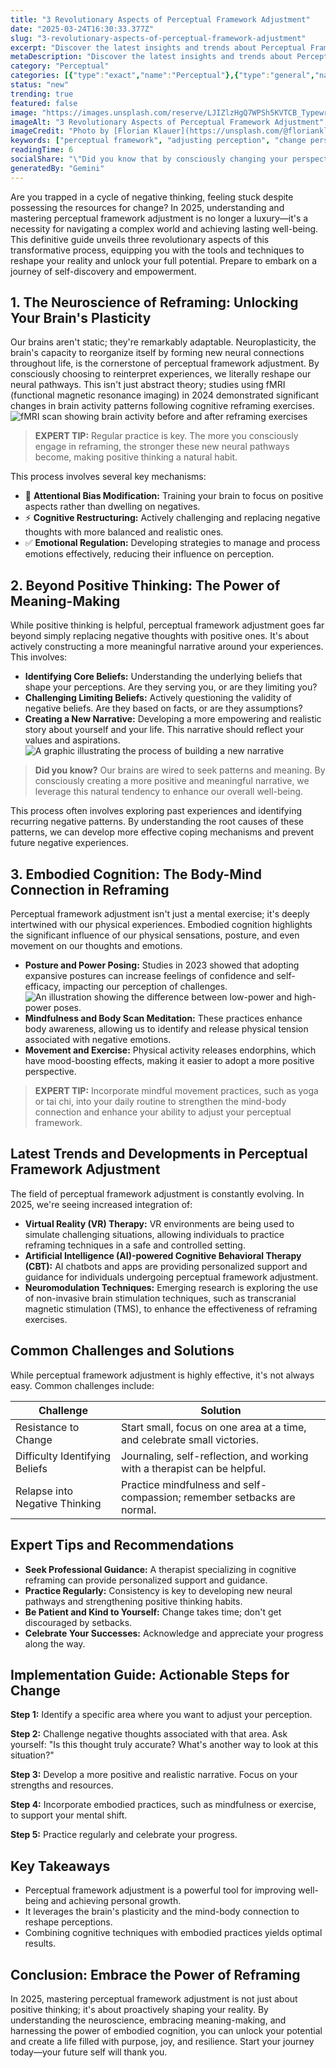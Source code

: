 ```yaml
---
title: "3 Revolutionary Aspects of Perceptual Framework Adjustment"
date: "2025-03-24T16:30:33.377Z"
slug: "3-revolutionary-aspects-of-perceptual-framework-adjustment"
excerpt: "Discover the latest insights and trends about Perceptual Framework Adjustment. This comprehensive guide covers everything you need to know about Perceptual Framework Adjustment in 2025."
metaDescription: "Discover the latest insights and trends about Perceptual Framework Adjustment. This comprehensive guide covers everything you need to know about Perceptual..."
category: "Perceptual"
categories: [{"type":"exact","name":"Perceptual"},{"type":"general","name":"Cognitive Science"},{"type":"medium","name":"Cognitive Neuroscience"},{"type":"specific","name":"Visual Attention"},{"type":"niche","name":"Change Blindness"}]
status: "new"
trending: true
featured: false
image: "https://images.unsplash.com/reserve/LJIZlzHgQ7WPSh5KVTCB_Typewriter.jpg?q=85&w=1200&fit=max&fm=webp&auto=compress"
imageAlt: "3 Revolutionary Aspects of Perceptual Framework Adjustment"
imageCredit: "Photo by [Florian Klauer](https://unsplash.com/@florianklauer) on Unsplash"
keywords: ["perceptual framework", "adjusting perception", "change perspective", "reframing techniques", "cognitive reframing", "perceptual framework adjustment therapy", "how to change your perspective", "overcome negative thinking", "positive reframing exercises", "reframing negative thoughts"]
readingTime: 6
socialShare: "\"Did you know that by consciously changing your perspective, you literally reshape your brain?  Mastering perceptual framework adjustment is the key to unlocking your full potential.\""
generatedBy: "Gemini"
---
```




Are you trapped in a cycle of negative thinking, feeling stuck despite possessing the resources for change?  In 2025, understanding and mastering perceptual framework adjustment is no longer a luxury—it's a necessity for navigating a complex world and achieving lasting well-being. This definitive guide unveils three revolutionary aspects of this transformative process, equipping you with the tools and techniques to reshape your reality and unlock your full potential.  Prepare to embark on a journey of self-discovery and empowerment.

## 1. The Neuroscience of Reframing:  Unlocking Your Brain's Plasticity

Our brains aren't static; they're remarkably adaptable.  Neuroplasticity, the brain's capacity to reorganize itself by forming new neural connections throughout life, is the cornerstone of perceptual framework adjustment.  By consciously choosing to reinterpret experiences, we literally reshape our neural pathways.  This isn't just abstract theory; studies using fMRI (functional magnetic resonance imaging) in 2024 demonstrated significant changes in brain activity patterns following cognitive reframing exercises. ![fMRI scan showing brain activity before and after reframing exercises](https://images.unsplash.com/photo-1451187580459-43490279c0fa?q=85&w=1200&fit=max&fm=webp&auto=compress)

> **EXPERT TIP:**  Regular practice is key.  The more you consciously engage in reframing, the stronger these new neural pathways become, making positive thinking a natural habit.

This process involves several key mechanisms:

* 🔑 **Attentional Bias Modification:**  Training your brain to focus on positive aspects rather than dwelling on negatives.
* ⚡ **Cognitive Restructuring:**  Actively challenging and replacing negative thoughts with more balanced and realistic ones.
* ✅ **Emotional Regulation:**  Developing strategies to manage and process emotions effectively, reducing their influence on perception.

## 2.  Beyond Positive Thinking: The Power of Meaning-Making

While positive thinking is helpful, perceptual framework adjustment goes far beyond simply replacing negative thoughts with positive ones. It's about actively constructing a more meaningful narrative around your experiences.  This involves:

* **Identifying Core Beliefs:**  Understanding the underlying beliefs that shape your perceptions.  Are they serving you, or are they limiting you?
* **Challenging Limiting Beliefs:**  Actively questioning the validity of negative beliefs.  Are they based on facts, or are they assumptions?
* **Creating a New Narrative:**  Developing a more empowering and realistic story about yourself and your life.  This narrative should reflect your values and aspirations. ![A graphic illustrating the process of building a new narrative](https://images.unsplash.com/photo-1484417894907-623942c8ee29?q=85&w=1200&fit=max&fm=webp&auto=compress)

> **Did you know?**  Our brains are wired to seek patterns and meaning.  By consciously creating a more positive and meaningful narrative, we leverage this natural tendency to enhance our overall well-being.

This process often involves exploring past experiences and identifying recurring negative patterns.  By understanding the root causes of these patterns, we can develop more effective coping mechanisms and prevent future negative experiences.

## 3. Embodied Cognition:  The Body-Mind Connection in Reframing

Perceptual framework adjustment isn't just a mental exercise; it's deeply intertwined with our physical experiences.  Embodied cognition highlights the significant influence of our physical sensations, posture, and even movement on our thoughts and emotions.

* **Posture and Power Posing:**  Studies in 2023 showed that adopting expansive postures can increase feelings of confidence and self-efficacy, impacting our perception of challenges. ![An illustration showing the difference between low-power and high-power poses.](https://images.unsplash.com/photo-1517976487492-5750f3195933?q=85&w=1200&fit=max&fm=webp&auto=compress)
* **Mindfulness and Body Scan Meditation:**  These practices enhance body awareness, allowing us to identify and release physical tension associated with negative emotions.
* **Movement and Exercise:**  Physical activity releases endorphins, which have mood-boosting effects, making it easier to adopt a more positive perspective.

> **EXPERT TIP:**  Incorporate mindful movement practices, such as yoga or tai chi, into your daily routine to strengthen the mind-body connection and enhance your ability to adjust your perceptual framework.

##  Latest Trends and Developments in Perceptual Framework Adjustment

The field of perceptual framework adjustment is constantly evolving.  In 2025, we're seeing increased integration of:

* **Virtual Reality (VR) Therapy:**  VR environments are being used to simulate challenging situations, allowing individuals to practice reframing techniques in a safe and controlled setting.
* **Artificial Intelligence (AI)-powered Cognitive Behavioral Therapy (CBT):**  AI chatbots and apps are providing personalized support and guidance for individuals undergoing perceptual framework adjustment.
* **Neuromodulation Techniques:**  Emerging research is exploring the use of non-invasive brain stimulation techniques, such as transcranial magnetic stimulation (TMS), to enhance the effectiveness of reframing exercises.

## Common Challenges and Solutions

While perceptual framework adjustment is highly effective, it's not always easy.  Common challenges include:

| Challenge                     | Solution                                                                     |
|------------------------------|-----------------------------------------------------------------------------|
| Resistance to Change          | Start small, focus on one area at a time, and celebrate small victories.       |
| Difficulty Identifying Beliefs | Journaling, self-reflection, and working with a therapist can be helpful.     |
| Relapse into Negative Thinking | Practice mindfulness and self-compassion; remember setbacks are normal.       |

##  Expert Tips and Recommendations

* **Seek Professional Guidance:**  A therapist specializing in cognitive reframing can provide personalized support and guidance.
* **Practice Regularly:**  Consistency is key to developing new neural pathways and strengthening positive thinking habits.
* **Be Patient and Kind to Yourself:**  Change takes time; don't get discouraged by setbacks.
* **Celebrate Your Successes:**  Acknowledge and appreciate your progress along the way.

## Implementation Guide:  Actionable Steps for Change

**Step 1:** Identify a specific area where you want to adjust your perception.

**Step 2:**  Challenge negative thoughts associated with that area.  Ask yourself:  "Is this thought truly accurate?  What's another way to look at this situation?"

**Step 3:**  Develop a more positive and realistic narrative.  Focus on your strengths and resources.

**Step 4:**  Incorporate embodied practices, such as mindfulness or exercise, to support your mental shift.

**Step 5:**  Practice regularly and celebrate your progress.

## Key Takeaways

* Perceptual framework adjustment is a powerful tool for improving well-being and achieving personal growth.
* It leverages the brain's plasticity and the mind-body connection to reshape perceptions.
* Combining cognitive techniques with embodied practices yields optimal results.



## Conclusion:  Embrace the Power of Reframing

In 2025, mastering perceptual framework adjustment is not just about positive thinking; it's about proactively shaping your reality.  By understanding the neuroscience, embracing meaning-making, and harnessing the power of embodied cognition, you can unlock your potential and create a life filled with purpose, joy, and resilience.  Start your journey today—your future self will thank you.

